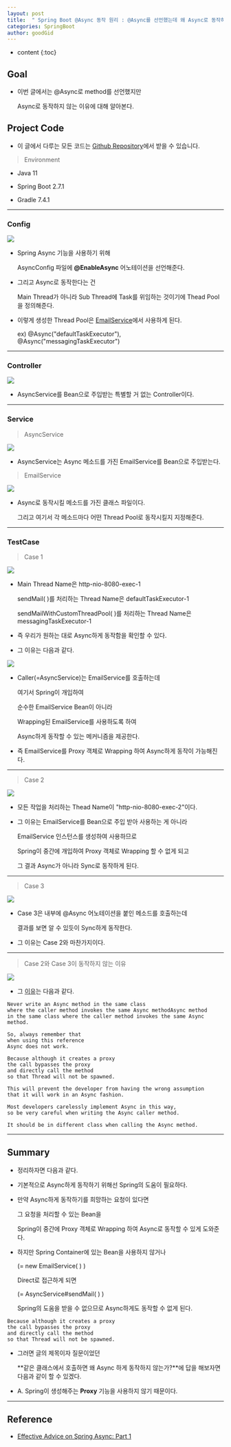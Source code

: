 ```yaml
---
layout: post
title:  " Spring Boot @Async 동작 원리 : @Async를 선언했는데 왜 Async로 동작하지 않을까? "
categories: SpringBoot
author: goodGid
---
```

* content
{:toc}

## Goal

* 이번 글에서는 @Async로 method를 선언했지만
  
  Async로 동작하지 않는 이유에 대해 알아본다.




## Project Code

* 이 글에서 다루는 모든 코드는 [Github Repository](https://github.com/goodGid/Spring-Boot-2.7.1-Async-Practice)에서 받을 수 있습니다.

> Environment

* Java 11

* Spring Boot 2.7.1

* Gradle 7.4.1

---

### Config

![](/assets/img/spring/SpringBoot-Why-doesn't-it-work-with-Async_1.png)

* Spring Async 기능을 사용하기 위해 

  AsyncConfig 파일에 **@EnableAsync** 어노테이션을 선언해준다.

* 그리고 Async로 동작한다는 건

  Main Thread가 아니라 Sub Thread에 Task를 위임하는 것이기에 Thead Pool을 정의해준다.

* 이렇게 생성한 Thread Pool은 [EmailService]({{site.url}}/SpringBoot-Why-doesn't-it-work-with-Async/#service)에서 사용하게 된다.

  ex) @Async("defaultTaskExecutor"), @Async("messagingTaskExecutor")

---

### Controller

![](/assets/img/spring/SpringBoot-Why-doesn't-it-work-with-Async_2.png)

* AsyncService를 Bean으로 주입받는 특별할 거 없는 Controller이다.

---

### Service

> AsyncService

![](/assets/img/spring/SpringBoot-Why-doesn't-it-work-with-Async_3.png)

* AsyncService는 Async 메소드를 가진 EmailService를 Bean으로 주입받는다.

> EmailService

![](/assets/img/spring/SpringBoot-Why-doesn't-it-work-with-Async_4.png)

* Async로 동작시킬 메소드를 가진 클래스 파일이다.

  그리고 여기서 각 메소드마다 어떤 Thread Pool로 동작시킬지 지정해준다.

---

### TestCase

> Case 1

![](/assets/img/spring/SpringBoot-Why-doesn't-it-work-with-Async_5.png)

* Main Thread Name은 http-nio-8080-exec-1

  sendMail( )를 처리하는 Thread Name은 defaultTaskExecutor-1

  sendMailWithCustomThreadPool( )를 처리하는 Thread Name은 messagingTaskExecutor-1

* 즉 우리가 원하는 대로 Async하게 동작함을 확인할 수 있다.

* 그 이유는 다음과 같다.

![](/assets/img/spring/SpringBoot-Why-doesn't-it-work-with-Async_6.png)

* Caller(=AsyncService)는 EmailService를 호출하는데

  여기서 Spring이 개입하여
  
  순수한 EmailService Bean이 아니라

  Wrapping된 EmailService를 사용하도록 하여

  Async하게 동작할 수 있는 메커니즘을 제공한다.

* 즉 EmailService를 Proxy 객체로 Wrapping 하여 Async하게 동작이 가능해진다.

---

> Case 2

![](/assets/img/spring/SpringBoot-Why-doesn't-it-work-with-Async_7.png)

* 모든 작업을 처리하는 Thead Name이 "http-nio-8080-exec-2"이다.

* 그 이유는 EmailService를 Bean으로 주입 받아 사용하는 게 아니라

  EmailService 인스턴스를 생성하여 사용하므로

  Spring이 중간에 개입하여 Proxy 객체로 Wrapping 할 수 없게 되고

  그 결과 Async가 아니라 Sync로 동작하게 된다.

---

> Case 3

![](/assets/img/spring/SpringBoot-Why-doesn't-it-work-with-Async_8.png)

* Case 3은 내부에 @Async 어노테이션을 붙인 메소드를 호출하는데

  결과를 보면 알 수 있듯이 Sync하게 동작한다.

* 그 이유는 Case 2와 마찬가지이다.

---

> Case 2와 Case 3이 동작하지 않는 이유

![](/assets/img/spring/SpringBoot-Why-doesn't-it-work-with-Async_9.png)

* 그 [이유](https://dzone.com/articles/effective-advice-on-spring-async-part-1)는 다음과 같다.

```
Never write an Async method in the same class 
where the caller method invokes the same Async methodAsync method 
in the same class where the caller method invokes the same Async method. 

So, always remember that 
when using this reference
Async does not work.

Because although it creates a proxy
the call bypasses the proxy 
and directly call the method 
so that Thread will not be spawned. 

This will prevent the developer from having the wrong assumption 
that it will work in an Async fashion. 

Most developers carelessly implement Async in this way, 
so be very careful when writing the Async caller method. 

It should be in different class when calling the Async method.
```

---

## Summary

* 정리하자면 다음과 같다.

* 기본적으로 Async하게 동작하기 위해선 Spring의 도움이 필요하다.

* 만약 Async하게 동작하기를 희망하는 요청이 있다면

  그 요청을 처리할 수 있는 Bean을

  Spring이 중간에 Proxy 객체로 Wrapping 하여 Async로 동작할 수 있게 도와준다.

* 하지만 Spring Container에 있는 Bean을 사용하지 않거나

  (= new EmailService( ) )

  Direct로 접근하게 되면

  (= AsyncService#sendMail( ) )

  Spring의 도움을 받을 수 없으므로 Async하게도 동작할 수 없게 된다.

```
Because although it creates a proxy
the call bypasses the proxy 
and directly call the method 
so that Thread will not be spawned. 
```

* 그러면 글의 제목이자 질문이었던

  **같은 클래스에서 호출하면 왜 Async 하게 동작하지 않는가?**에 답을 해보자면 다음과 같이 할 수 있겠다.

* A. Spring이 생성해주는 **Proxy** 기능을 사용하지 않기 때문이다.

---

## Reference

* [Effective Advice on Spring Async: Part 1](https://dzone.com/articles/effective-advice-on-spring-async-part-1)


